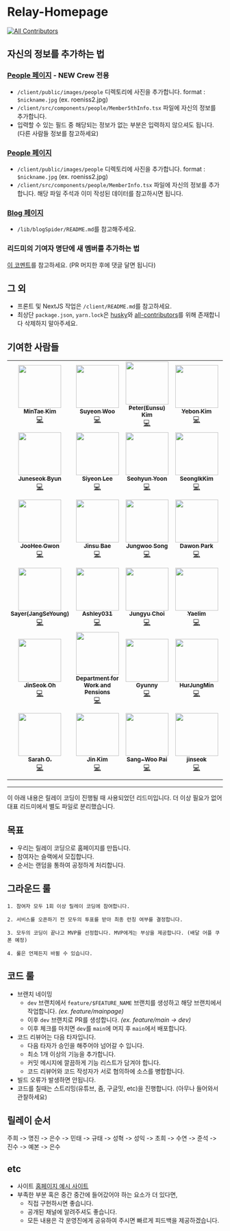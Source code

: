 # Relay-Homepage

<!-- ALL-CONTRIBUTORS-BADGE:START - Do not remove or modify this section -->
[![All Contributors](https://img.shields.io/badge/all_contributors-42-orange.svg?style=flat-square)](#contributors-)
<!-- ALL-CONTRIBUTORS-BADGE:END -->

## 자신의 정보를 추가하는 법


### [People 페이지](https://ausg.me/people) - NEW Crew 전용

- `/client/public/images/people` 디렉토리에 사진을 추가합니다. format : `$nickname.jpg` (ex. roeniss2.jpg)
- `/client/src/components/people/Member5thInfo.tsx` 파일에 자신의 정보를 추가합니다.
- 입력할 수 있는 필드 중 해당되는 정보가 없는 부분은 입력하지 않으셔도 됩니다. (다른 사람들 정보를 참고하세요)

### [People 페이지](https://ausg.me/people)

- `/client/public/images/people` 디렉토리에 사진을 추가합니다. format : `$nickname.jpg` (ex. roeniss2.jpg)
- `/client/src/components/people/MemberInfo.tsx` 파일에 자신의 정보를 추가합니다. 해당 파일 주석과 이미 작성된 데이터를 참고하시면 됩니다.

### [Blog 페이지](https://ausg.me/blog)

- `/lib/blogSpider/README.md`를 참고해주세요.

### 리드미의 기여자 명단에 새 멤버를 추가하는 법

[이 코멘트](https://github.com/AUSG/Relay-Homepage/pull/62#issuecomment-867417573)를 참고하세요. (PR 머지한 후에 댓글 달면 됩니다)

## 그 외

- 프론트 및 NextJS 작업은 `/client/README.md`를 참고하세요.
- 최상단 `package.json`, `yarn.lock`은 [husky](https://www.huskyhoochu.com/npm-husky-the-git-hook-manager/)와 [all-contributors](https://allcontributors.org/)를 위해 존재합니다 삭제하지 말아주세요.

## 기여한 사람들

<!-- ALL-CONTRIBUTORS-LIST:START - Do not remove or modify this section -->
<!-- prettier-ignore-start -->
<!-- markdownlint-disable -->
<table>
  <tr>
    <td align="center"><a href="https://github.com/14km"><img src="https://avatars.githubusercontent.com/u/45898974?v=4?s=100" width="100px;" alt=""/><br /><sub><b>MinTae Kim</b></sub></a><br /><a href="https://github.com/AUSG/Relay-Homepage/commits?author=14km" title="Code">💻</a></td>
    <td align="center"><a href="https://github.com/suyeon96"><img src="https://avatars.githubusercontent.com/u/64878866?v=4?s=100" width="100px;" alt=""/><br /><sub><b>Suyeon Woo</b></sub></a><br /><a href="https://github.com/AUSG/Relay-Homepage/commits?author=suyeon96" title="Code">💻</a></td>
    <td align="center"><a href="https://github.com/eunsukimme"><img src="https://avatars.githubusercontent.com/u/31213226?v=4?s=100" width="100px;" alt=""/><br /><sub><b>Peter(Eunsu) Kim</b></sub></a><br /><a href="https://github.com/AUSG/Relay-Homepage/commits?author=eunsukimme" title="Code">💻</a></td>
    <td align="center"><a href="https://github.com/yebonkim"><img src="https://avatars.githubusercontent.com/u/25071311?v=4?s=100" width="100px;" alt=""/><br /><sub><b>Yebon Kim</b></sub></a><br /><a href="https://github.com/AUSG/Relay-Homepage/commits?author=yebonkim" title="Code">💻</a></td>
    <td align="center"><a href="http://bit.ly/2Oxp8OK"><img src="https://avatars.githubusercontent.com/u/34286430?v=4?s=100" width="100px;" alt=""/><br /><sub><b>Seon Namkung</b></sub></a><br /><a href="https://github.com/AUSG/Relay-Homepage/commits?author=whitesoil" title="Code">💻</a></td>
    <td align="center"><a href="https://www.perpick.me/"><img src="https://avatars.githubusercontent.com/u/24822072?v=4?s=100" width="100px;" alt=""/><br /><sub><b>Ray</b></sub></a><br /><a href="https://github.com/AUSG/Relay-Homepage/commits?author=rayleighko" title="Code">💻</a></td>
    <td align="center"><a href="https://github.com/RustShark"><img src="https://avatars.githubusercontent.com/u/58954057?v=4?s=100" width="100px;" alt=""/><br /><sub><b>Gyutae Oh</b></sub></a><br /><a href="https://github.com/AUSG/Relay-Homepage/commits?author=RustShark" title="Code">💻</a></td>
  </tr>
  <tr>
    <td align="center"><a href="https://github.com/byunjuneseok"><img src="https://avatars.githubusercontent.com/u/29401441?v=4?s=100" width="100px;" alt=""/><br /><sub><b>Juneseok Byun</b></sub></a><br /><a href="https://github.com/AUSG/Relay-Homepage/commits?author=byunjuneseok" title="Code">💻</a></td>
    <td align="center"><a href="https://github.com/siyeons"><img src="https://avatars.githubusercontent.com/u/35549653?v=4?s=100" width="100px;" alt=""/><br /><sub><b>Siyeon Lee</b></sub></a><br /><a href="https://github.com/AUSG/Relay-Homepage/commits?author=siyeons" title="Code">💻</a></td>
    <td align="center"><a href="https://github.com/seohyun0120"><img src="https://avatars.githubusercontent.com/u/35247295?v=4?s=100" width="100px;" alt=""/><br /><sub><b>Seohyun Yoon</b></sub></a><br /><a href="https://github.com/AUSG/Relay-Homepage/commits?author=seohyun0120" title="Code">💻</a></td>
    <td align="center"><a href="https://blogik.netlify.app/"><img src="https://avatars.githubusercontent.com/u/26772420?v=4?s=100" width="100px;" alt=""/><br /><sub><b>SeongIkKim</b></sub></a><br /><a href="https://github.com/AUSG/Relay-Homepage/commits?author=SeongIkKim" title="Code">💻</a></td>
    <td align="center"><a href="https://choheeis.github.io/newblog"><img src="https://avatars.githubusercontent.com/u/31889335?v=4?s=100" width="100px;" alt=""/><br /><sub><b>kimchohee</b></sub></a><br /><a href="https://github.com/AUSG/Relay-Homepage/commits?author=choheeis" title="Code">💻</a></td>
    <td align="center"><a href="https://umi0410.github.io/"><img src="https://avatars.githubusercontent.com/u/33250725?v=4?s=100" width="100px;" alt=""/><br /><sub><b>Jinsu Park</b></sub></a><br /><a href="https://github.com/AUSG/Relay-Homepage/commits?author=umi0410" title="Code">💻</a></td>
    <td align="center"><a href="https://github.com/roeniss"><img src="https://avatars.githubusercontent.com/u/26613280?v=4?s=100" width="100px;" alt=""/><br /><sub><b>Roeniss Moon</b></sub></a><br /><a href="https://github.com/AUSG/Relay-Homepage/commits?author=roeniss" title="Code">💻</a></td>
  </tr>
  <tr>
    <td align="center"><a href="https://victoriagjh.github.io/"><img src="https://avatars.githubusercontent.com/u/35221733?v=4?s=100" width="100px;" alt=""/><br /><sub><b>JooHee Gwon</b></sub></a><br /><a href="https://github.com/AUSG/Relay-Homepage/commits?author=victoriagjh" title="Code">💻</a></td>
    <td align="center"><a href="https://github.com/naru200"><img src="https://avatars.githubusercontent.com/u/52230505?v=4?s=100" width="100px;" alt=""/><br /><sub><b>Jinsu Bae</b></sub></a><br /><a href="https://github.com/AUSG/Relay-Homepage/commits?author=naru200" title="Code">💻</a></td>
    <td align="center"><a href="https://bluayer.com"><img src="https://avatars.githubusercontent.com/u/37579681?v=4?s=100" width="100px;" alt=""/><br /><sub><b>Jungwoo Song</b></sub></a><br /><a href="https://github.com/AUSG/Relay-Homepage/commits?author=bluayer" title="Code">💻</a></td>
    <td align="center"><a href="https://github.com/dawonparkk"><img src="https://avatars.githubusercontent.com/u/60343930?v=4?s=100" width="100px;" alt=""/><br /><sub><b>Dawon Park</b></sub></a><br /><a href="https://github.com/AUSG/Relay-Homepage/commits?author=dawonparkk" title="Code">💻</a></td>
    <td align="center"><a href="https://velog.io/@prayme"><img src="https://avatars.githubusercontent.com/u/34934883?v=4?s=100" width="100px;" alt=""/><br /><sub><b>Seong Chan Hwang</b></sub></a><br /><a href="https://github.com/AUSG/Relay-Homepage/commits?author=plzprayme" title="Code">💻</a></td>
    <td align="center"><a href="https://github.com/JeoungSulMo"><img src="https://avatars.githubusercontent.com/u/50662170?v=4?s=100" width="100px;" alt=""/><br /><sub><b>sulmo</b></sub></a><br /><a href="https://github.com/AUSG/Relay-Homepage/commits?author=JeoungSulMo" title="Code">💻</a></td>
    <td align="center"><a href="https://github.com/gineepark"><img src="https://avatars.githubusercontent.com/u/60264957?v=4?s=100" width="100px;" alt=""/><br /><sub><b>gineepark</b></sub></a><br /><a href="https://github.com/AUSG/Relay-Homepage/commits?author=gineepark" title="Code">💻</a></td>
  </tr>
  <tr>
    <td align="center"><a href="https://say-young.tistory.com/"><img src="https://avatars.githubusercontent.com/u/55133871?v=4?s=100" width="100px;" alt=""/><br /><sub><b>Sayer(JangSeYoung)</b></sub></a><br /><a href="https://github.com/AUSG/Relay-Homepage/commits?author=Say-young" title="Code">💻</a></td>
    <td align="center"><a href="https://github.com/Ashley031"><img src="https://avatars.githubusercontent.com/u/55730357?v=4?s=100" width="100px;" alt=""/><br /><sub><b>Ashley031</b></sub></a><br /><a href="https://github.com/AUSG/Relay-Homepage/commits?author=Ashley031" title="Code">💻</a></td>
    <td align="center"><a href="https://github.com/devwithpug"><img src="https://avatars.githubusercontent.com/u/69145799?v=4?s=100" width="100px;" alt=""/><br /><sub><b>Jungyu Choi</b></sub></a><br /><a href="https://github.com/AUSG/Relay-Homepage/commits?author=devwithpug" title="Code">💻</a></td>
    <td align="center"><a href="https://github.com/Ohyaelim"><img src="https://avatars.githubusercontent.com/u/53201847?v=4?s=100" width="100px;" alt=""/><br /><sub><b>Yaelim</b></sub></a><br /><a href="https://github.com/AUSG/Relay-Homepage/commits?author=Ohyaelim" title="Code">💻</a></td>
    <td align="center"><a href="https://github.com/BAEJIANN"><img src="https://avatars.githubusercontent.com/u/87267738?v=4?s=100" width="100px;" alt=""/><br /><sub><b>BAEJIANN</b></sub></a><br /><a href="https://github.com/AUSG/Relay-Homepage/commits?author=BAEJIANN" title="Code">💻</a></td>
    <td align="center"><a href="https://github.com/sang-w0o"><img src="https://avatars.githubusercontent.com/u/48438083?v=4?s=100" width="100px;" alt=""/><br /><sub><b>나상우</b></sub></a><br /><a href="https://github.com/AUSG/Relay-Homepage/commits?author=sang-w0o" title="Code">💻</a></td>
    <td align="center"><a href="https://github.com/Ywoosang"><img src="https://avatars.githubusercontent.com/u/68385605?v=4?s=100" width="100px;" alt=""/><br /><sub><b>Ywoosang</b></sub></a><br /><a href="https://github.com/AUSG/Relay-Homepage/commits?author=Ywoosang" title="Code">💻</a></td>
  </tr>
  <tr>
    <td align="center"><a href="https://velog.io/@jinseock95"><img src="https://avatars.githubusercontent.com/u/48677363?v=4?s=100" width="100px;" alt=""/><br /><sub><b>JinSeok Oh</b></sub></a><br /><a href="https://github.com/AUSG/Relay-Homepage/commits?author=jinseock95" title="Code">💻</a></td>
    <td align="center"><a href="https://gov.uk/dwp"><img src="https://avatars.githubusercontent.com/u/1823232?v=4?s=100" width="100px;" alt=""/><br /><sub><b>Department for Work and Pensions</b></sub></a><br /><a href="https://github.com/AUSG/Relay-Homepage/commits?author=dwp" title="Code">💻</a></td>
    <td align="center"><a href="https://github.com/gyunny"><img src="https://avatars.githubusercontent.com/u/15168099?v=4?s=100" width="100px;" alt=""/><br /><sub><b>Gyunny</b></sub></a><br /><a href="https://github.com/AUSG/Relay-Homepage/commits?author=gyunny" title="Code">💻</a></td>
    <td align="center"><a href="https://tape22.tistory.com/"><img src="https://avatars.githubusercontent.com/u/35520314?v=4?s=100" width="100px;" alt=""/><br /><sub><b>HurJungMin</b></sub></a><br /><a href="https://github.com/AUSG/Relay-Homepage/commits?author=tape22" title="Code">💻</a></td>
    <td align="center"><a href="https://github.com/Prayme"><img src="https://avatars.githubusercontent.com/u/20826116?v=4?s=100" width="100px;" alt=""/><br /><sub><b>prayme</b></sub></a><br /><a href="https://github.com/AUSG/Relay-Homepage/commits?author=Prayme" title="Code">💻</a></td>
    <td align="center"><a href="https://github.com/sulmo"><img src="https://avatars.githubusercontent.com/u/47352619?v=4?s=100" width="100px;" alt=""/><br /><sub><b>sulmo</b></sub></a><br /><a href="https://github.com/AUSG/Relay-Homepage/commits?author=sulmo" title="Code">💻</a></td>
    <td align="center"><a href="https://www.jemyoung.com/"><img src="https://avatars.githubusercontent.com/u/984983?v=4?s=100" width="100px;" alt=""/><br /><sub><b>Jem Young</b></sub></a><br /><a href="https://github.com/AUSG/Relay-Homepage/commits?author=young" title="Code">💻</a></td>
  </tr>
  <tr>
    <td align="center"><a href="http://sarahohye.me/"><img src="https://avatars.githubusercontent.com/u/153984?v=4?s=100" width="100px;" alt=""/><br /><sub><b>Sarah O.</b></sub></a><br /><a href="https://github.com/AUSG/Relay-Homepage/commits?author=ohyes" title="Code">💻</a></td>
    <td align="center"><a href="https://github.com/gimquokka"><img src="https://avatars.githubusercontent.com/u/60743304?v=4?s=100" width="100px;" alt=""/><br /><sub><b>Jin Kim</b></sub></a><br /><a href="https://github.com/AUSG/Relay-Homepage/commits?author=gimquokka" title="Code">💻</a></td>
    <td align="center"><a href="https://github.com/sangwoo"><img src="https://avatars.githubusercontent.com/u/558163?v=4?s=100" width="100px;" alt=""/><br /><sub><b>Sang-Woo Pai</b></sub></a><br /><a href="https://github.com/AUSG/Relay-Homepage/commits?author=sangwoo" title="Code">💻</a></td>
    <td align="center"><a href="https://github.com/JinSeok"><img src="https://avatars.githubusercontent.com/u/990201?v=4?s=100" width="100px;" alt=""/><br /><sub><b>jinseok</b></sub></a><br /><a href="https://github.com/AUSG/Relay-Homepage/commits?author=JinSeok" title="Code">💻</a></td>
    <td align="center"><a href="https://github.com/namrmino"><img src="https://avatars.githubusercontent.com/u/69797157?v=4?s=100" width="100px;" alt=""/><br /><sub><b>Nam Jeong Jae</b></sub></a><br /><a href="https://github.com/AUSG/Relay-Homepage/commits?author=namrmino" title="Code">💻</a></td>
    <td align="center"><a href="https://github.com/injeong"><img src="https://avatars.githubusercontent.com/u/10123834?v=4?s=100" width="100px;" alt=""/><br /><sub><b>LeeInJeong</b></sub></a><br /><a href="https://github.com/AUSG/Relay-Homepage/commits?author=injeong" title="Code">💻</a></td>
    <td align="center"><a href="https://github.com/nanaeu"><img src="https://avatars.githubusercontent.com/u/55730357?v=4?s=100" width="100px;" alt=""/><br /><sub><b>Yu Jin Lee</b></sub></a><br /><a href="https://github.com/AUSG/Relay-Homepage/commits?author=nanaeu" title="Code">💻</a></td>
  </tr>
</table>

<!-- markdownlint-restore -->
<!-- prettier-ignore-end -->

<!-- ALL-CONTRIBUTORS-LIST:END -->

---

이 아래 내용은 릴레이 코딩이 진행될 때 사용되었던 리드미입니다. 더 이상 필요가 없어 대표 리드미에서 별도 파일로 분리했습니다.

## 목표

- 우리는 릴레이 코딩으로 홈페이지를 만듭니다.
- 참여자는 슬랙에서 모집합니다.
- 순서는 랜덤을 통하여 공정하게 처리합니다.

## 그라운드 룰

```text
1. 참여자 모두 1회 이상 릴레이 코딩에 참여합니다.

2. 서비스를 오픈하기 전 모두의 투표를 받아 최종 런칭 여부를 결정합니다.

3. 모두의 코딩이 끝나고 MVP를 선정합니다. MVP에게는 부상을 제공합니다. (배달 어플 쿠폰 예정)

4. 룰은 언제든지 바뀔 수 있습니다.
```

## 코드 룰

- 브랜치 네이밍
  - `dev` 브랜치에서 `feature/$FEATURE_NAME` 브랜치를 생성하고 해당 브랜치에서 작업합니다. _(ex. feature/mainpage)_
  - 이후 `dev` 브랜치로 PR를 생성합니다. _(ex. feature/main -> dev)_
  - 이후 체크를 마치면 `dev`를 `main`에 머지 후 `main`에서 배포합니다.
- 코드 리뷰어는 다음 타자입니다.
  - 다음 타자가 승인을 해주어야 넘어갈 수 입니다.
  - 최소 1개 이상의 기능을 추가합니다.
  - 커밋 메시지에 깔끔하게 기능 리스트가 담겨야 합니다.
  - 코드 리뷰어와 코드 작성자가 서로 협의하에 소스를 병합합니다.
- 빌드 오류가 발생하면 안됩니다.
- 코드를 칠때는 스트리밍(유튜브, 줌, 구글밋, etc)을 진행합니다. (아무나 들어와서 관찰하세요)

## 릴레이 순서

주희 -> 명진 -> 은수 -> 민태 -> 규태 -> 성혁 -> 성익 -> 초희 -> 수연 -> 준석 -> 진수 -> 예본 -> 은수

## etc

- 사이트 [홈페이지 예시 사이트](https://sites.google.com/view/ausg-4th/)
- 부족한 부분 혹은 중간 중간에 들어갔어야 하는 요소가 더 있다면,
  - 직접 구현하시면 좋습니다.
  - 공개된 채널에 알려주셔도 좋습니다.
  - 모든 내용은 각 운영진에게 공유하여 주시면 빠르게 피드백을 제공하겠습니다.
